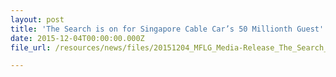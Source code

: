 ```yaml
---
layout: post
title: 'The Search is on for Singapore Cable Car’s 50 Millionth Guest'
date: 2015-12-04T00:00:00.000Z
file_url: /resources/news/files/20151204_MFLG_Media-Release_The_Search_is_on_for_Singapore_Cable_Car_50_Millionth_Guest.pdf

---
```

